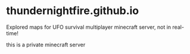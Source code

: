 # thundernightfire.github.io

<p>Explored maps for UFO survival multiplayer minecraft server, not in real-time!</p>
<p>this is a private minecraft server</p>
